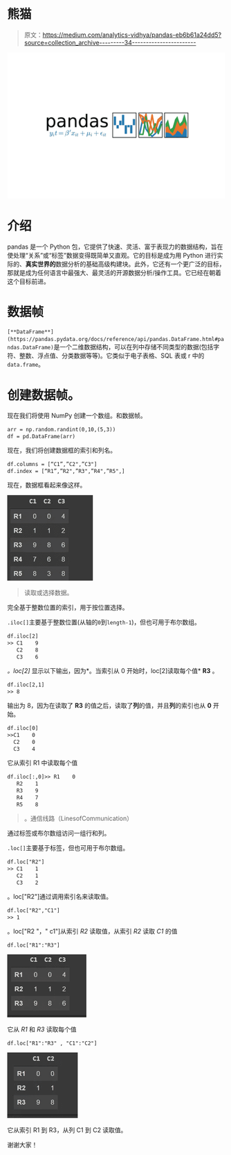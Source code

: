 # 熊猫

> 原文：<https://medium.com/analytics-vidhya/pandas-eb6b61a24dd5?source=collection_archive---------34----------------------->

![](img/b10bb7ec3f4f4e0581eb85ebd5c81272.png)

# 介绍

pandas 是一个 Python 包，它提供了快速、灵活、富于表现力的数据结构，旨在使处理“关系”或“标签”数据变得既简单又直观。它的目标是成为用 Python 进行实际的、**真实世界的**数据分析的基础高级构建块。此外，它还有一个更广泛的目标，那就是成为任何语言中最强大、最灵活的开源数据分析/操作工具。它已经在朝着这个目标前进。

# 数据帧

`[**DataFrame**](https://pandas.pydata.org/docs/reference/api/pandas.DataFrame.html#pandas.DataFrame)`是一个二维数据结构，可以在列中存储不同类型的数据(包括字符、整数、浮点值、分类数据等等)。它类似于电子表格、SQL 表或 r 中的`data.frame`。

# 创建数据帧。

现在我们将使用 NumPy 创建一个数组。和数据帧。

```
arr = np.random.randint(0,10,(5,3))
df = pd.DataFrame(arr)
```

现在，我们将创建数据框的索引和列名。

```
df.columns = [“C1”,”C2",”C3"]
df.index = [“R1”,”R2",”R3",”R4",”R5",]
```

现在，数据框看起来像这样。

![](img/587fbc58e72851d55c8532582a47bf59.png)

> 读取或选择数据。

完全基于整数位置的索引，用于按位置选择。

`.iloc[]`主要基于整数位置(从轴的`0`到`length-1`)，但也可用于布尔数组。

```
df.iloc[2]
>> C1    9 
   C2    8
   C3    6
```

*。loc[2]* 显示以下输出，因为*。当索引从 0 开始时，loc[2]读取每个值* **R3** 。

```
df.iloc[2,1]
>> 8
```

输出为 8，因为在读取了 **R3** 的值之后，读取了**列**的值，并且**列**的索引也从 **0** 开始。

```
df.iloc[0]
>>C1    0 
  C2    0 
  C3    4
```

它从索引 R1 中读取每个值

```
df.iloc[:,0]>> R1    0  
   R2    1 
   R3    9 
   R4    7 
   R5    8
```

> 。通信线路（LinesofCommunication）

通过标签或布尔数组访问一组行和列。

`.loc[]`主要基于标签，但也可用于布尔数组。

```
df.loc["R2"]
>> C1    1 
   C2    1 
   C3    2
```

。loc["R2"]通过调用索引名来读取值。

```
df.loc["R2","C1"]
>> 1
```

。loc["R2 "，" c1"]从索引 *R2* 读取值，从索引 *R2* 读取 *C1* 的值

```
df.loc["R1":"R3"]
```

![](img/e3477302154bbc6f3e8450f78f72c882.png)

它从 *R1* 和 *R3* 读取每个值

```
df.loc["R1":"R3" , "C1":"C2"]
```

![](img/9f4d9c06ab100405fe2bfa6d17cacbdd.png)

它从索引 R1 到 R3，从列 C1 到 C2 读取值。

谢谢大家！